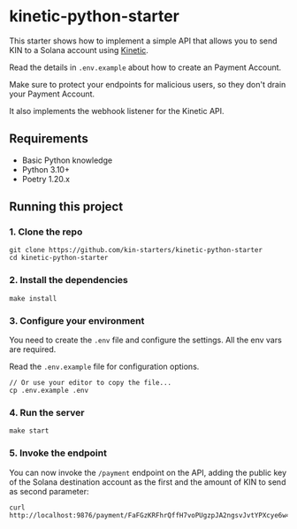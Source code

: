 # kinetic-python-starter

This starter shows how to implement a simple API that allows you to send KIN to a Solana account using [Kinetic](https://github.com/kin-labs/kinetic).

Read the details in `.env.example` about how to create an Payment Account.

Make sure to protect your endpoints for malicious users, so they don't drain your Payment Account.

It also implements the webhook listener for the Kinetic API.

## Requirements

- Basic Python knowledge
- Python 3.10+
- Poetry 1.20.x

## Running this project

### 1. Clone the repo

```shell
git clone https://github.com/kin-starters/kinetic-python-starter
cd kinetic-python-starter
```

### 2. Install the dependencies

```shell
make install
```

### 3. Configure your environment

You need to create the `.env` file and configure the settings. All the env vars are required.

Read the `.env.example` file for configuration options.

```shell
// Or use your editor to copy the file...
cp .env.example .env
```

### 4. Run the server

```shell
make start
```

### 5. Invoke the endpoint

You can now invoke the `/payment` endpoint on the API, adding the public key of the Solana destination account as the first and the amount of KIN to send as second parameter:

```shell
curl http://localhost:9876/payment/FaFGzKRFhrQffH7voPUgzpJA2ngsvJvtYPXcye6w4DJ9/42
```
